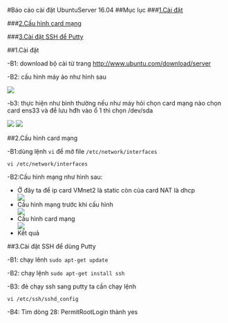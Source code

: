 #Báo cáo cài đặt UbuntuServer 16.04
##Mục lục
###[1.Cài đặt](#cd)

###[2.Cấu hình card mạng](#ch)

###[3.Cài đặt SSH để Putty](#ssh)

<a name="cd"></a>
##1.Cài đặt

-B1: download bộ cài từ trang http://www.ubuntu.com/download/server
 
-B2: cấu hình máy ảo như hình sau

<img src=http://imgur.com/lo4QnEp.png>

-b3: thực hiện như bình thường nếu như máy hỏi chọn card mạng nào chọn card ens33 và để lưu hđh vào ổ 1 thì chọn /dev/sda

<img src=http://imgur.com/lo4QnEp.png>

<img src=http://imgur.com/dPmhtVy.png>

<a name="ch"></a>
##2.Cấu hình card mạng

-B1:dùng lệnh `vi` để mở file `/etc/network/interfaces`

`vi /etc/network/interfaces`

-B2:Cấu hình mạng như hình sau:
<ul>
<li>Ở đây ta để ip card VMnet2 là static còn của card NAT là dhcp</li>
<img src=http://imgur.com/0A6J1pz.png>
<li>Cấu hình mạng trước khi cấu hình</li>
<img src=http://imgur.com/8waLjbH.png>
<li>Cấu hình card mạng</li>
<img src=http://imgur.com/0A6J1pz.png>
<li>Kết quả</li>
</ul>

<a name="ssh"></a>
##3.Cài đặt SSH để dùng Putty

-B1: chạy lênh `sudo apt-get update`

-B2: chạy lệnh `sudo apt-get install ssh`

-B3: đẻ chạy ssh sang putty ta cần chạy lệnh

`vi /etc/ssh/sshd_config`

-B4: Tìm dòng 28: PermitRootLogin thành yes


